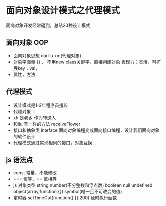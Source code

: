 # 面向对象设计模式之代理模式
  面向对象开发经常碰到，总结23种设计模式
## 面向对象 OOP
- 面向对象思想
  dai liu xm(代理对象)
- 对象字面量
  {} ， 不用new class关键字，直接创建对象
  表现力：灵活，可扩展key：val，
- 属性，方法

## 代理模式 
- 设计模式是1-2年程序员擅长
- 代理对象：
 - xh 是老乡 作为转送人
 - 和liu 有一样的方法 receiveFlower
 - 接口和抽象类 inteface
 面向对象编程变成面向接口编程，设计我们面向对象的软件设计
 - 代理模式通过实现相同的接口，对象互换

 ## js 语法点
 - const 常量，不能修改
 - === 恒等，== 值相等 
 - js 对象类型
 string number(不分整数和浮点数) boolean null undefined object(array,function,{}) symbol(唯一且不可改变的值)
 - 定时器 setTimeOut(function(),{},200) 延时执行函数
